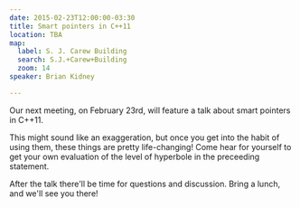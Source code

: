 ```yaml
---
date: 2015-02-23T12:00:00-03:30
title: Smart pointers in C++11
location: TBA
map:
  label: S. J. Carew Building
  search: S.J.+Carew+Building
  zoom: 14
speaker: Brian Kidney

---
```


Our next meeting, on February 23rd, will feature a talk about
smart pointers in C++11.

<!--more-->

This might sound like an exaggeration, but once you get into the habit of using
them, these things are pretty life-changing!
Come hear for yourself to get your own evaluation of the level of hyperbole in
the preceeding statement.

After the talk there'll be time for questions and discussion.
Bring a lunch, and we'll see you there!
